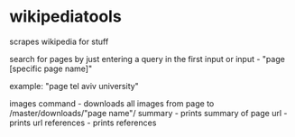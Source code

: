# wikipediatools
scrapes wikipedia for stuff

search for pages by just entering a query in the first input or input - "page [specific page name]"

example: "page tel aviv university"

images command - downloads all images from page to /master/downloads/"page name"/
summary - prints summary of page
url - prints url
references - prints references
